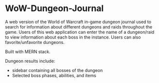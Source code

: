 # WoW-Dungeon-Journal

A web version of the World of Warcraft in-game dungeon journal used to search for information about different dungeons and raids throughout the game. Users of this web application can enter the name of a dungeon/raid to view information about each boss in the instance. Users can also favorite/unfavorite dungeons.

Built with MERN stack.

Dungeon results include:
- sidebar containing all bosses of the dungeon
- Selected boss phases, abilities, and items 


